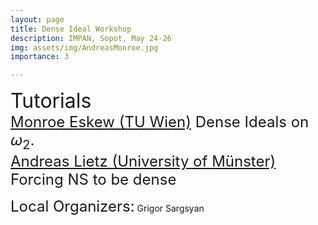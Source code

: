 ```yaml
---
layout: page
title: Dense Ideal Workshop
description: IMPAN, Sopot, May 24-26
img: assets/img/AndreasMonroe.jpg
importance: 3

---
```


<font size="+3"> Tutorials</font> <br>
<font size="+2">
    <a href="http://www.logic.univie.ac.at/~eskewm25/">Monroe Eskew (TU Wien)</a> Dense Ideals on $\omega_2$. <br>
<a href="https://www.uni-muenster.de/IVV5WS/WebHop/user/alietz/">Andreas Lietz (University of Münster)</a> Forcing NS to be dense</font><br>

<font size="+2"> Local Organizers:</font> Grigor Sargsyan 
